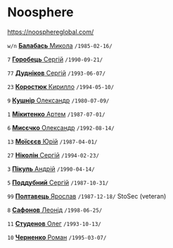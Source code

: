 # Noosphere

https://noosphereglobal.com/

`w/n` [**Балабась** Микола](/players/balabas.mikola.19850216.jpg) `/1985-02-16/`

`7` [**Горобець** Сергiй](/players/gorobets.sergii.19900921.jpg) `/1990-09-21/`

`77` [**Дудніков** Сергій](/players/dudnikov.sergii.19930607.jpg) `/1993-06-07/`

`23` [**Коростюк** Кирилло](/players/korostiuk.kirillo.19940510.png) `/1994-05-10/`

`9` [**Кушнір** Олександр](/players/kushnir.oleksandr.19800709.jpg) `/1980-07-09/`

`1` [**Мікитенко** Артем](/players/mikitenko.artem.19870701.jpg) `/1987-07-01/`

`6` [**Мисєчко** Олександр](/players/misechko.oleksandr.19920814.jpg) `/1992-08-14/`

`13` [**Моїсєєв** Юрій](/players/moisieiev.yurii.19870401.jpg) `/1987-04-01/`

`27` [**Ніколін** Сергій](/players/nikolin.serhii.19940223.jpg) `/1994-02-23/`

`3` [**Пiкуль** Андрiй](/players/pikul.andrii.19900414.jpg) `/1990-04-14/`

`5` [**Поддубний** Сергій](/players/poddubnii.sergii.19871031.jpg) `/1987-10-31/`

`99` [**Полтавець** Ярослав](/players/poltavets.yaroslav.19871218.jpg) `/1987-12-18/` StoSec (veteran)

`8` [**Сафонов** Леонід](/players/safonov.leonid.19980625.jpg) `/1998-06-25/`

`11` [**Студенов** Олег](/players/studenov.oleg.19931013.jpg) `/1993-10-13/`

`10` [**Черненко** Роман](/players/chernenko.roman.19950307.jpg) `/1995-03-07/`